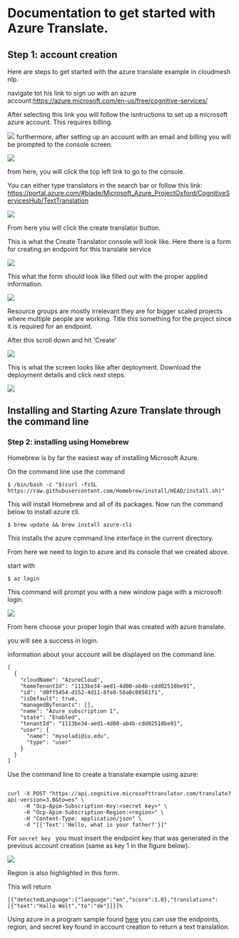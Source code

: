 # Documentation to get started with Azure Translate.

## Step 1: account creation
Here are steps to get started with the azure translate example in cloudmesh nlp.

navigate tot his link to sign uo with an azure account:https://azure.microsoft.com/en-us/free/cognitive-services/


After selecting this link you will follow the isntructions to set up a microsoft azure account. This requires billing.

![](images/z1.png)
 furthermore, after setting up an account with an email and billing you will be prompted to the console screen.

![](images/z2.png)

from here, you will click the top left link to go to the console.

You can either type translators in the search bar or follow this link:
https://portal.azure.com/#blade/Microsoft_Azure_ProjectOxford/CognitiveServicesHub/TextTranslation

![](images/z3.png)

From here you will click the create translator button.

This is what the Create Translator console will look like. 
Here there is a form for creating an endpoint for this translate service

![](images/z4.png)

This what the form should look like filled
out with the proper applied information. 

![](images/z5.png)

Resource groups are mostly irrelevant they are for bigger scaled projects
where multiple people are working. 
Title this something for the project since it is required for an endpoint.

After this scroll down and hit 'Create'

![](images/z6.png)

This is what the screen looks like after deployment.
Download the deployment details and click next steps.

![](images/z7.png)

## Installing and Starting Azure Translate through the command line

### Step 2: installing using Homebrew

Homebrew is by far the easiest way of installing Microsoft Azure. 

On the command line use the command

```
$ /bin/bash -c "$(curl -fsSL https://raw.githubusercontent.com/Homebrew/install/HEAD/install.sh)"
```
This will install Homebrew and all of its packages.
Now run the command below to install azure cli.

```commandline
$ brew update && brew install azure-cli
```

This installs the azure command line interface in the current directory.

From here we need to login to azure and its console that we created above.

start with 
```
$ az login
```

This command will prompt you with a new window page with a microsoft login.

![](images/z8.png)

From here choose your proper login that was created with azure translate.

you will see a success in login. 


information about your account will be displayed on the command line.

```commandline
[
  {
    "cloudName": "AzureCloud",
    "homeTenantId": "1113be34-aed1-4d00-ab4b-cdd02510be91",
    "id": "d0ff5454-d152-4d11-8fe8-58a0c08581f1",
    "isDefault": true,
    "managedByTenants": [],
    "name": "Azure subscription 1",
    "state": "Enabled",
    "tenantId": "1113be34-aed1-4d00-ab4b-cdd02510be91",
    "user": {
      "name": "mysoladi@iu.edu",
      "type": "user"
    }
  }
]
```

Use the command line to create a translate example using azure:

```commandline

curl -X POST "https://api.cognitive.microsofttranslator.com/translate?api-version=3.0&to=es" \
     -H "Ocp-Apim-Subscription-Key:<secret key>" \
     -H "Ocp-Apim-Subscription-Region:<region>" \
     -H "Content-Type: application/json" \
     -d "[{'Text':'Hello, what is your father?'}]"
```

For ``secret key `` you must insert the endpoint key that was 
generated in the previous account creation
(same as key 1 in the figure below).

![](images/z9.png)

Region is also highlighted in this form.

This will return 
```commandline
[{"detectedLanguage":{"language":"en","score":1.0},"translations":[{"text":"Hallo Welt","to":"de"}]}]%  
```

Using azure in a program sample found 
[here](/Users/mysol/cm/cloudmesh-nlp/cloudmesh/nlp/provider/azure/translatesample2.py)
you can use the endpoints, region, and secret key found in account
creation to return a text translation.



